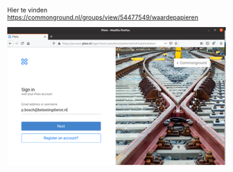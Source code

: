 Hier te vinden https://commonground.nl/groups/view/54477549/waardepapieren


![commonground](https://github.com/ezahr/commonground/blob/master/pictures/Screenshot%20from%202020-03-06%2011-13-31.png)
